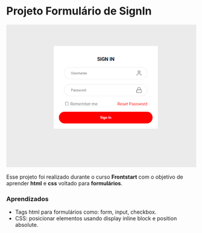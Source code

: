 # Projeto Formulário de SignIn

![Projeto Preview](https://github.com/LucianoSabino/signinform/blob/main/img/img-readme.png?raw=true)

Esse projeto foi realizado durante o curso **Frontstart** com o objetivo de aprender  **html** e **css** voltado para **formulários**.

### Aprendizados 
-   Tags html para formulários como: form, input, checkbox.
-   CSS: posicionar elementos usando display inline block e position absolute.

